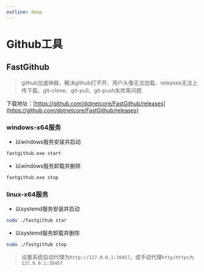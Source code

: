 ```yaml
---
outline: deep
---
```


# Github工具

## FastGithub

> github加速神器，解决github打不开、用户头像无法加载、releases无法上传下载、git-clone、git-pull、git-push失败等问题

下载地址：[https://github.com/dotnetcore/FastGithub/releases](https://github.com/dotnetcore/FastGithub/releases)

### windows-x64服务

- 以windows服务安装并启动

```sh
fastgithub.exe start
```

- 以windows服务卸载并删除

```sh
fastgithub.exe stop
```

### linux-x64服务

- 以systemd服务安装并启动

```sh
sudo ./fastgithub star
```

- 以systemd服务卸载并删除

```sh
sudo ./fastgithub stop
```

> 设置系统自动代理为`http://127.0.0.1:38457`，或手动代理`http/https为127.0.0.1:38457`

